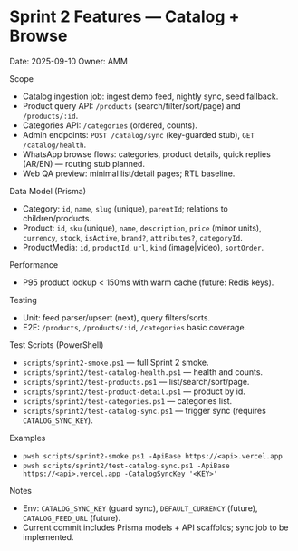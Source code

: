 # Sprint 2 Features — Catalog + Browse

Date: 2025-09-10
Owner: AMM

Scope
- Catalog ingestion job: ingest demo feed, nightly sync, seed fallback.
- Product query API: `/products` (search/filter/sort/page) and `/products/:id`.
- Categories API: `/categories` (ordered, counts).
- Admin endpoints: `POST /catalog/sync` (key-guarded stub), `GET /catalog/health`.
- WhatsApp browse flows: categories, product details, quick replies (AR/EN) — routing stub planned.
- Web QA preview: minimal list/detail pages; RTL baseline.

Data Model (Prisma)
- Category: `id`, `name`, `slug` (unique), `parentId`; relations to children/products.
- Product: `id`, `sku` (unique), `name`, `description`, `price` (minor units), `currency`, `stock`, `isActive`, `brand?`, `attributes?`, `categoryId`.
- ProductMedia: `id`, `productId`, `url`, `kind` (image|video), `sortOrder`.

Performance
- P95 product lookup < 150ms with warm cache (future: Redis keys).

Testing
- Unit: feed parser/upsert (next), query filters/sorts.
- E2E: `/products`, `/products/:id`, `/categories` basic coverage.

Test Scripts (PowerShell)
- `scripts/sprint2-smoke.ps1` — full Sprint 2 smoke.
- `scripts/sprint2/test-catalog-health.ps1` — health and counts.
- `scripts/sprint2/test-products.ps1` — list/search/sort/page.
- `scripts/sprint2/test-product-detail.ps1` — product by id.
- `scripts/sprint2/test-categories.ps1` — categories list.
- `scripts/sprint2/test-catalog-sync.ps1` — trigger sync (requires `CATALOG_SYNC_KEY`).

Examples
- `pwsh scripts/sprint2-smoke.ps1 -ApiBase https://<api>.vercel.app`
- `pwsh scripts/sprint2/test-catalog-sync.ps1 -ApiBase https://<api>.vercel.app -CatalogSyncKey '<KEY>'`

Notes
- Env: `CATALOG_SYNC_KEY` (guard sync), `DEFAULT_CURRENCY` (future), `CATALOG_FEED_URL` (future).
- Current commit includes Prisma models + API scaffolds; sync job to be implemented.
